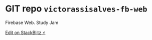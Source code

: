 # GIT repo `victorassisalves-fb-web`

Firebase Web. Study Jam

[Edit on StackBlitz ⚡️](https://stackblitz.com/edit/victorassisalves-fb-web)

